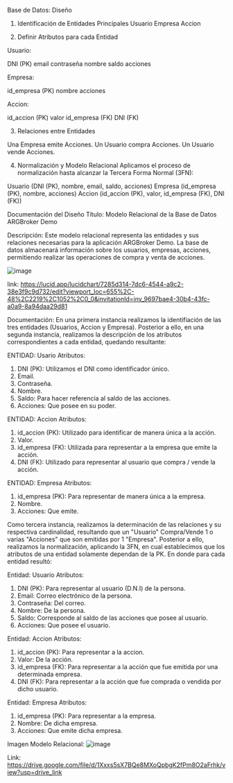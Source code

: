 Base de Datos: Diseño

1. Identificación de Entidades Principales
Usuario
Empresa
Accion


2. Definir Atributos para cada Entidad

Usuario:

DNI (PK)
email
contraseña
nombre
saldo
acciones

Empresa:

id_empresa (PK)
nombre
acciones

Accion:

id_accion (PK)
valor
id_empresa (FK)
DNI (FK)

3. Relaciones entre Entidades

Una Empresa emite Acciones.
Un Usuario compra Acciones.
Un Usuario vende Acciones.

4. Normalización y Modelo Relacional
Aplicamos el proceso de normalización hasta alcanzar la Tercera Forma Normal (3FN):

Usuario (DNI (PK), nombre, email, saldo, acciones)
Empresa (id_empresa (PK), nombre, acciones)
Accion (id_accion (PK), valor, id_empresa (FK), DNI (FK))

Documentación del Diseño
Título: Modelo Relacional de la Base de Datos ARGBroker Demo

Descripción: Este modelo relacional representa las entidades y sus relaciones necesarias para la aplicación ARGBroker Demo. La base de datos almacenará información sobre los usuarios, empresas, acciones, permitiendo realizar las operaciones de compra y venta de acciones.

![image](https://github.com/ISPC-Brokers/ISPC-Brokers/assets/171303582/6cbe5487-0ad1-4976-abce-96f934fa6195)

link: https://lucid.app/lucidchart/7285d314-7dc6-4544-a9c2-38e3f9c9d732/edit?viewport_loc=655%2C-48%2C2219%2C1052%2C0_0&invitationId=inv_9697bae4-30b4-43fc-a0a9-8a94daa29d81

Documentación:
En una primera instancia realizamos la identifiación de las tres entidades (Usuarios, Accion y Empresa). Posterior a ello, en una segunda instancia, realizamos la descripción de los atributos correspondientes a cada entidad, quedando resultante:

ENTIDAD: Usario
Atributos:
1) DNI (PK): Utilizamos el DNI como identificador único.
2) Email.
3) Contraseña.
4) Nombre.
5) Saldo: Para hacer referencia al saldo de las acciones.
6) Acciones: Que posee en su poder.

ENTIDAD: Accion
Atributos:
1) id_accion (PK): Utilizado para identificar de manera única a la acción.
2) Valor.
3) id_empresa (FK): Utilizada para representar a la empresa que emite la acción.
4) DNI (FK): Utilizado para representar al usuario que compra / vende la acción.

ENTIDAD: Empresa
Atributos:
1) id_empresa (PK): Para representar de manera única a la empresa.
2) Nombre.
3) Acciones: Que emite.

Como tercera instancia, realizamos la determinación de las relaciones y su respectiva cardinalidad, resultando que un "Usuario" Compra/Vende 1 o varias "Acciones" que son emitidas por 1 "Empresa".  Posterior a ello, realizamos la normalización, aplicando la 3FN, en cual establecimos que los atributos de una entidad solamente dependan de la PK. En donde para cada entidad resultó:
 
 Entidad: Usuario
 Atributos:
 1) DNI (PK): Para representar al usuario (D.N.I) de la persona.
 2) Email: Correo electrónico de la persona.
 3) Contraseña: Del correo.
 4) Nombre: De la persona.
 5) Saldo: Corresponde al saldo de las acciones que posee al usuario.
 6) Acciones: Que posee el usuario.

 Entidad: Accion
 Atributos:
 1) id_accion (PK): Para representar a la accion.
 2) Valor: De la acción.
 3) id_empresa (FK): Para representar a la acción que fue emitida por una determinada empresa.
 4) DNI (FK): Para representar a la acción que fue comprada o vendida por dicho usuario.

 Entidad: Empresa
 Atributos:
 1) id_empresa (PK): Para representar a la empresa.
 2) Nombre: De dicha empresa.
 3) Acciones: Que emite dicha empresa.

Imagen Modelo Relacional:
![image](https://github.com/ISPC-Brokers/ISPC-Brokers/assets/170479459/be579cc6-7dda-468f-839e-9c5c01d5fd56)

Link:
https://drive.google.com/file/d/1Xxxs5sX7BQe8MXoQpbgK2fPm8O2aFrhk/view?usp=drive_link
